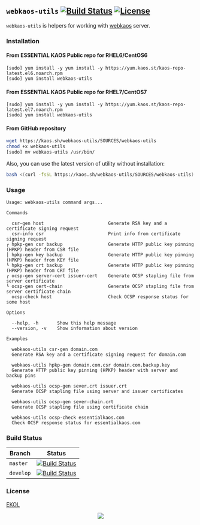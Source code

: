 ## `webkaos-utils` [![Build Status](https://travis-ci.org/essentialkaos/webkaos-utils.svg)](https://travis-ci.org/essentialkaos/webkaos-utils) [![License](https://gh.kaos.st/ekol.svg)](https://essentialkaos.com/ekol)

`webkaos-utils` is helpers for working with [webkaos](https://github.com/essentialkaos/webkaos) server.

### Installation

#### From ESSENTIAL KAOS Public repo for RHEL6/CentOS6

```
[sudo] yum install -y yum install -y https://yum.kaos.st/kaos-repo-latest.el6.noarch.rpm
[sudo] yum install webkaos-utils
```

#### From ESSENTIAL KAOS Public repo for RHEL7/CentOS7

```
[sudo] yum install -y yum install -y https://yum.kaos.st/kaos-repo-latest.el7.noarch.rpm
[sudo] yum install webkaos-utils
```

#### From GitHub repository

```bash
wget https://kaos.sh/webkaos-utils/SOURCES/webkaos-utils
chmod +x webkaos-utils
[sudo] mv webkaos-utils /usr/bin/
```

Also, you can use the latest version of utility without installation:

```bash
bash <(curl -fsSL https://kaos.sh/webkaos-utils/SOURCES/webkaos-utils) # pass options here
```

### Usage

```
Usage: webkaos-utils command args...

Commands

  csr-gen host                        Generate RSA key and a certificate signing request
  csr-info csr                        Print info from certificate signing request
┌ hpkp-gen csr backup                 Generate HTTP public key pinning (HPKP) header from CSR file
│ hpkp-gen key backup                 Generate HTTP public key pinning (HPKP) header from KEY file
└ hpkp-gen crt backup                 Generate HTTP public key pinning (HPKP) header from CRT file
┌ ocsp-gen server-cert issuer-cert    Generate OCSP stapling file from server certificate
└ ocsp-gen cert-chain                 Generate OCSP stapling file from server certificate chain
  ocsp-check host                     Check OCSP response status for some host

Options

  --help, -h       Show this help message
  --version, -v    Show information about version

Examples

  webkaos-utils csr-gen domain.com
  Generate RSA key and a certificate signing request for domain.com

  webkaos-utils hpkp-gen domain.com.csr domain.com.backup.key
  Generate HTTP public key pinning (HPKP) header with server and backup pins

  webkaos-utils ocsp-gen sever.crt issuer.crt
  Generate OCSP stapling file using server and issuer certificates

  webkaos-utils ocsp-gen sever-chain.crt
  Generate OCSP stapling file using certificate chain

  webkaos-utils ocsp-check essentialkaos.com
  Check OCSP response status for essentialkaos.com

```

### Build Status

| Branch | Status |
|--------|--------|
| `master` | [![Build Status](https://travis-ci.org/essentialkaos/webkaos-utils.svg?branch=master)](https://travis-ci.org/essentialkaos/webkaos-utils) |
| `develop` | [![Build Status](https://travis-ci.org/essentialkaos/webkaos-utils.svg?branch=develop)](https://travis-ci.org/essentialkaos/webkaos-utils) |

### License

[EKOL](https://essentialkaos.com/ekol)

<p align="center"><a href="https://essentialkaos.com"><img src="https://gh.kaos.st/ekgh.svg"/></a></p>
